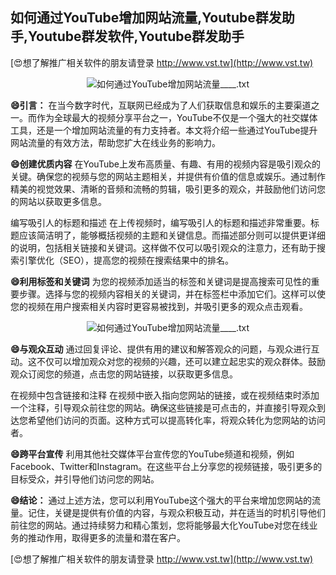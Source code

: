 ## **如何通过YouTube增加网站流量,Youtube群发助手,Youtube群发软件,Youtube群发助手**

[😍想了解推广相关软件的朋友请登录 http://www.vst.tw](http://www.vst.tw)

 <center><img src="https://vst.tw/MP4/tuiguang/png/2.png" alt="如何通过YouTube增加网站流量____.txt"></center>

**😄引言：**
在当今数字时代，互联网已经成为了人们获取信息和娱乐的主要渠道之一。而作为全球最大的视频分享平台之一，YouTube不仅是一个强大的社交媒体工具，还是一个增加网站流量的有力支持者。本文将介绍一些通过YouTube提升网站流量的有效方法，帮助您扩大在线业务的影响力。

**😄创建优质内容**
在YouTube上发布高质量、有趣、有用的视频内容是吸引观众的关键。确保您的视频与您的网站主题相关，并提供有价值的信息或娱乐。通过制作精美的视觉效果、清晰的音频和流畅的剪辑，吸引更多的观众，并鼓励他们访问您的网站以获取更多信息。

编写吸引人的标题和描述
在上传视频时，编写吸引人的标题和描述非常重要。标题应该简洁明了，能够概括视频的主题和关键信息。而描述部分则可以提供更详细的说明，包括相关链接和关键词。这样做不仅可以吸引观众的注意力，还有助于搜索引擎优化（SEO），提高您的视频在搜索结果中的排名。

**😄利用标签和关键词**
为您的视频添加适当的标签和关键词是提高搜索可见性的重要步骤。选择与您的视频内容相关的关键词，并在标签栏中添加它们。这样可以使您的视频在用户搜索相关内容时更容易被找到，并吸引更多的观众点击观看。

 <center><img src="https://vst.tw/MP4/tuiguang/png/4.png" alt="如何通过YouTube增加网站流量____.txt"></center>

**😄与观众互动**
通过回复评论、提供有用的建议和解答观众的问题，与观众进行互动。这不仅可以增加观众对您的视频的兴趣，还可以建立起忠实的观众群体。鼓励观众订阅您的频道，点击您的网站链接，以获取更多信息。

在视频中包含链接和注释
在视频中嵌入指向您网站的链接，或在视频结束时添加一个注释，引导观众前往您的网站。确保这些链接是可点击的，并直接引导观众到达您希望他们访问的页面。这种方式可以提高转化率，将观众转化为您网站的访问者。

**😄跨平台宣传**
利用其他社交媒体平台宣传您的YouTube频道和视频，例如Facebook、Twitter和Instagram。在这些平台上分享您的视频链接，吸引更多的目标受众，并引导他们访问您的网站。

**😄结论：**
通过上述方法，您可以利用YouTube这个强大的平台来增加您网站的流量。记住，关键是提供有价值的内容，与观众积极互动，并在适当的时机引导他们前往您的网站。通过持续努力和精心策划，您将能够最大化YouTube对您在线业务的推动作用，取得更多的流量和潜在客户。

[😍想了解推广相关软件的朋友请登录 http://www.vst.tw](http://www.vst.tw)



